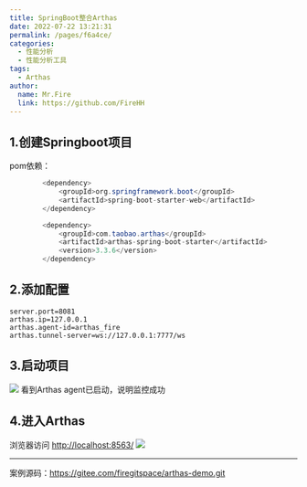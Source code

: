 ```yaml
---
title: SpringBoot整合Arthas
date: 2022-07-22 13:21:31
permalink: /pages/f6a4ce/
categories: 
  - 性能分析
  - 性能分析工具
tags: 
  - Arthas
author: 
  name: Mr.Fire
  link: https://github.com/FireHH
---
```


## 1.创建Springboot项目
pom依赖：
```java
        <dependency>
            <groupId>org.springframework.boot</groupId>
            <artifactId>spring-boot-starter-web</artifactId>
        </dependency>

        <dependency>
            <groupId>com.taobao.arthas</groupId>
            <artifactId>arthas-spring-boot-starter</artifactId>
            <version>3.3.6</version>
        </dependency>
```

## 2.添加配置
```properties
server.port=8081
arthas.ip=127.0.0.1
arthas.agent-id=arthas_fire
arthas.tunnel-server=ws://127.0.0.1:7777/ws
```

## 3.启动项目
![](
https://fire-repository.oss-cn-beijing.aliyuncs.com/arthas/application.png)
看到Arthas agent已启动，说明监控成功

## 4.进入Arthas
浏览器访问 <http://localhost:8563/>
![](
https://fire-repository.oss-cn-beijing.aliyuncs.com/arthas/web2.png)

---
案例源码：<https://gitee.com/firegitspace/arthas-demo.git>
